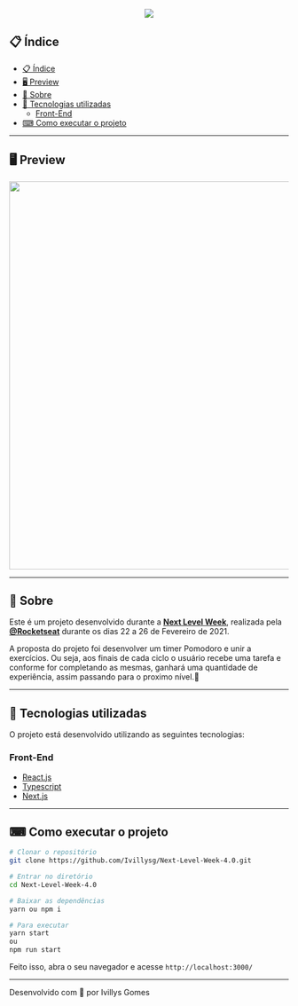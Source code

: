 <p align="center">
  <img src="https://imgur.com/XxlyY4t.png" >
</p>

## 📋 Índice
- [📋 Índice](#-índice)
- [🖥 Preview](#-preview)
- [📖 Sobre](#-sobre)
- [🚀 Tecnologias utilizadas](#-tecnologias-utilizadas)
  - [Front-End](#front-end)
- [⌨ Como executar o projeto](#-como-executar-o-projeto)


---

## 🖥 Preview

<p align="center">
  <img src="https://imgur.com/talqr5X.png" width="700" >
</p>


---

## 📖 Sobre

Este é um projeto desenvolvido durante a **[Next Level Week](https://nextlevelweek.com/)**, realizada pela **[@Rocketseat](https://github.com/Rocketseat)** durante os dias 22 a 26 de Fevereiro de 2021.

A proposta do projeto foi desenvolver um timer Pomodoro e unir a exercícios. Ou seja, aos finais de cada ciclo o usuário recebe uma tarefa e conforme for completando as mesmas, ganhará uma quantidade de experiência, assim passando para o proximo nível.🚀

---

## 🚀 Tecnologias utilizadas

O projeto está desenvolvido utilizando as seguintes tecnologias:

### Front-End

  - [React.js](https://reactjs.org/)
  - [Typescript](https://www.typescriptlang.org/)
  - [Next.js](https://nextjs.org/docs/getting-started)

---

## ⌨ Como executar o projeto

```bash
# Clonar o repositório
git clone https://github.com/Ivillysg/Next-Level-Week-4.0.git

# Entrar no diretório
cd Next-Level-Week-4.0

# Baixar as dependências
yarn ou npm i

# Para executar
yarn start
ou
npm run start

```

Feito isso, abra o seu navegador e acesse `http://localhost:3000/`

---


Desenvolvido com 💜 por Ivillys Gomes
